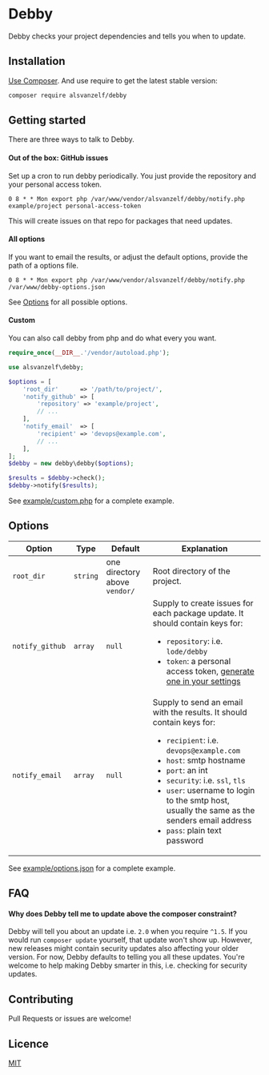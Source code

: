 # Debby

Debby checks your project dependencies and tells you when to update.


## Installation

[Use Composer](http://getcomposer.org/). And use require to get the latest stable version:

``` sh
composer require alsvanzelf/debby
```


## Getting started

There are three ways to talk to Debby.

#### Out of the box: GitHub issues

Set up a cron to run debby periodically.
You just provide the repository and your personal access token.

`0 8 * * Mon export php /var/www/vendor/alsvanzelf/debby/notify.php example/project personal-access-token`

This will create issues on that repo for packages that need updates.

#### All options

If you want to email the results, or adjust the default options, provide the path of a options file.

`0 8 * * Mon export php /var/www/vendor/alsvanzelf/debby/notify.php /var/www/debby-options.json`

See [Options](/README.md#Options) for all possible options.

#### Custom

You can also call debby from php and do what every you want.

``` php
require_once(__DIR__.'/vendor/autoload.php');

use alsvanzelf\debby;

$options = [
	'root_dir'      => '/path/to/project/',
	'notify_github' => [
		'repository' => 'example/project',
		// ...
	],
	'notify_email'  => [
		'recipient' => 'devops@example.com',
		// ...
	],
];
$debby = new debby\debby($options);

$results = $debby->check();
$debby->notify($results);
```

See [example/custom.php](/example/custom.php) for a complete example.


## Options

Option | Type | Default | Explanation
------ | ---- | ------- | -----------
`root_dir` | `string` | one directory above `vendor/` | Root directory of the project.
`notify_github` | `array` | `null` | Supply to create issues for each package update. It should contain keys for: <ul><li>`repository`: i.e. `lode/debby`</li><li>`token`: a personal access token, [generate one in your settings](https://github.com/settings/tokens)</li></ul>
`notify_email` | `array` | `null` | Supply to send an email with the results. It should contain keys for: <ul><li>`recipient`: i.e. `devops@example.com`</li><li>`host`: smtp hostname</li><li>`port`: an int</li><li>`security`: i.e. `ssl`, `tls`</li><li>`user`: username to login to the smtp host, usually the same as the senders email address</li><li>`pass`: plain text password</li></ul>

See [example/options.json](/example/options.json) for a complete example.


## FAQ

#### Why does Debby tell me to update above the composer constraint?

Debby will tell you about an update i.e. `2.0` when you require `^1.5`. If you would run `composer update` yourself, that update won't show up. However, new releases might contain security updates also affecting your older version. For now, Debby defaults to telling you all these updates.
You're welcome to help making Debby smarter in this, i.e. checking for security updates.


## Contributing

Pull Requests or issues are welcome!


## Licence

[MIT](/LICENSE)
